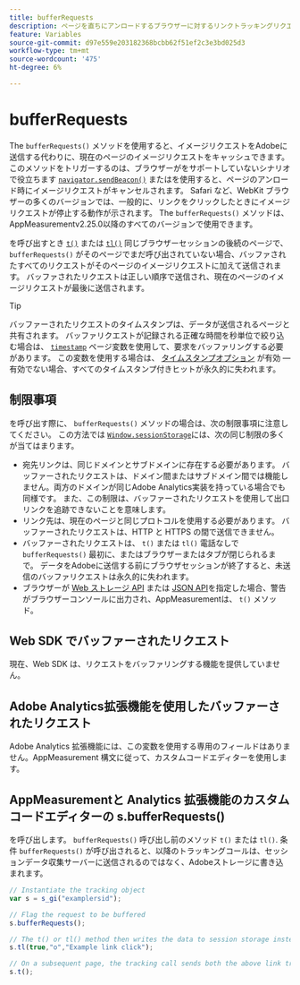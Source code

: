 ```yaml
---
title: bufferRequests
description: ページを直ちにアンロードするブラウザーに対するリンクトラッキングリクエストのキャプチャの信頼性を高めます。
feature: Variables
source-git-commit: d97e559e203182368bcbb62f51ef2c3e3bd025d3
workflow-type: tm+mt
source-wordcount: '475'
ht-degree: 6%

---
```


# bufferRequests

The `bufferRequests()` メソッドを使用すると、イメージリクエストをAdobeに送信する代わりに、現在のページのイメージリクエストをキャッシュできます。 このメソッドをトリガーするのは、ブラウザーがをサポートしていないシナリオで役立ちます [`navigator.sendBeacon()`](https://developer.mozilla.org/ja-JP/docs/Web/API/Navigator/sendBeacon) またはを使用すると、ページのアンロード時にイメージリクエストがキャンセルされます。 Safari など、WebKit ブラウザーの多くのバージョンでは、一般的に、リンクをクリックしたときにイメージリクエストが停止する動作が示されます。 The `bufferRequests()` メソッドは、AppMeasurementv2.25.0以降のすべてのバージョンで使用できます。

を呼び出すとき [`t()`](t-method.md) または [`tl()`](tl-method.md) 同じブラウザーセッションの後続のページで、 `bufferRequests()` がそのページでまだ呼び出されていない場合、バッファされたすべてのリクエストがそのページのイメージリクエストに加えて送信されます。 バッファされたリクエストは正しい順序で送信され、現在のページのイメージリクエストが最後に送信されます。

>[!TIP]
>
>バッファーされたリクエストのタイムスタンプは、データが送信されるページと共有されます。 バッファリクエストが記録される正確な時間を秒単位で絞り込む場合は、 [`timestamp`](../page-vars/timestamp.md) ページ変数を使用して、要求をバッファリングする必要があります。 この変数を使用する場合は、 [タイムスタンプオプション](/help/technotes/timestamps-optional.md) が有効 — 有効でない場合、すべてのタイムスタンプ付きヒットが永久的に失われます。

## 制限事項

を呼び出す際に、 `bufferRequests()` メソッドの場合は、次の制限事項に注意してください。 この方法では [`Window.sessionStorage`](https://developer.mozilla.org/en-US/docs/Web/API/Web_Storage_API)には、次の同じ制限の多くが当てはまります。

* 宛先リンクは、同じドメインとサブドメインに存在する必要があります。 バッファーされたリクエストは、ドメイン間またはサブドメイン間では機能しません。両方のドメインが同じAdobe Analytics実装を持っている場合でも同様です。 また、この制限は、バッファーされたリクエストを使用して出口リンクを追跡できないことを意味します。
* リンク先は、現在のページと同じプロトコルを使用する必要があります。 バッファーされたリクエストは、HTTP と HTTPS の間で送信できません。
* バッファーされたリクエストは、 `t()` または `tl()` 電話なしで `bufferRequests()` 最初に、またはブラウザーまたはタブが閉じられるまで。 データをAdobeに送信する前にブラウザセッションが終了すると、未送信のバッファリクエストは永久的に失われます。
* ブラウザーが [Web ストレージ API](https://developer.mozilla.org/en-US/docs/Web/API/Web_Storage_API) または [JSON API](https://developer.mozilla.org/en-US/docs/Web/JavaScript/Reference/Global_Objects/JSON)を指定した場合、警告がブラウザーコンソールに出力され、AppMeasurementは、 `t()` メソッド。

## Web SDK でバッファーされたリクエスト

現在、Web SDK は、リクエストをバッファリングする機能を提供していません。

## Adobe Analytics拡張機能を使用したバッファーされたリクエスト

Adobe Analytics 拡張機能には、この変数を使用する専用のフィールドはありません。AppMeasurement 構文に従って、カスタムコードエディターを使用します。

## AppMeasurementと Analytics 拡張機能のカスタムコードエディターの s.bufferRequests()

を呼び出します。 `bufferRequests()` 呼び出し前のメソッド `t()` または `tl()`. 条件 `bufferRequests()` が呼び出されると、以降のトラッキングコールは、セッションデータ収集サーバーに送信されるのではなく、Adobeストレージに書き込まれます。

```js
// Instantiate the tracking object
var s = s_gi("examplersid");

// Flag the request to be buffered
s.bufferRequests();

// The t() or tl() method then writes the data to session storage instead of sending it to Adobe
s.tl(true,"o","Example link click");

// On a subsequent page, the tracking call sends both the above link tracking call and the page view call
s.t();
```

<!-- TODO: insert a link to this page in AppMeasurement release notes, and also add content to Analytics release notes -->